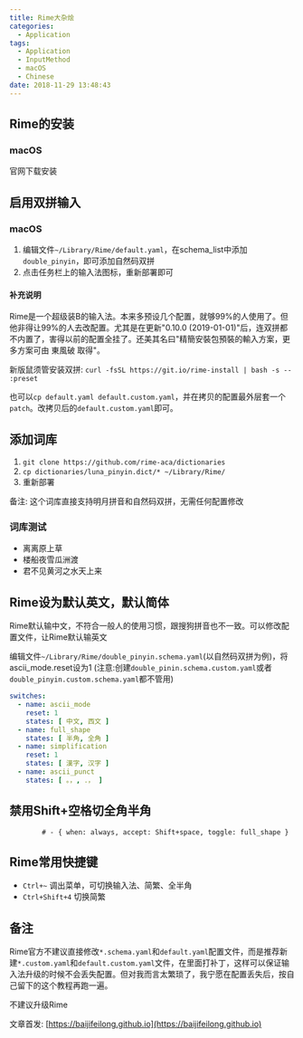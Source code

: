 ```yaml
---
title: Rime大杂烩
categories:
  - Application
tags:
  - Application
  - InputMethod
  - macOS
  - Chinese
date: 2018-11-29 13:48:43
---
```


## Rime的安装

### macOS

官网下载安装

## 启用双拼输入

### macOS

1. 编辑文件`~/Library/Rime/default.yaml`，在schema_list中添加`double_pinyin`，即可添加自然码双拼
2. 点击任务栏上的输入法图标，重新部署即可

#### 补充说明

Rime是一个超级装B的输入法。本来多预设几个配置，就够99%的人使用了。但他非得让99%的人去改配置。尤其是在更新"0.10.0 (2019-01-01)"后，连双拼都不内置了，害得以前的配置全挂了。还美其名曰"精簡安裝包預裝的輸入方案，更多方案可由 東風破 取得"。

新版鼠须管安装双拼: `curl -fsSL https://git.io/rime-install | bash -s -- :preset`

也可以`cp default.yaml default.custom.yaml`，并在拷贝的配置最外层套一个`patch`。改拷贝后的`default.custom.yaml`即可。

<!--more-->

## 添加词库

1. `git clone https://github.com/rime-aca/dictionaries`
2. `cp dictionaries/luna_pinyin.dict/* ~/Library/Rime/`
3. 重新部署

备注: 这个词库直接支持明月拼音和自然码双拼，无需任何配置修改

### 词库测试

- 离离原上草
- 楼船夜雪瓜洲渡
- 君不见黄河之水天上来

## Rime设为默认英文，默认简体

Rime默认输中文，不符合一般人的使用习惯，跟搜狗拼音也不一致。可以修改配置文件，让Rime默认输英文

编辑文件`~/Library/Rime/double_pinyin.schema.yaml`(以自然码双拼为例)，将ascii_mode.reset设为1 (注意:创建`double_pinin.schema.custom.yaml`或者`double_pinyin.custom.schema.yaml`都不管用)

```yaml
switches:
  - name: ascii_mode
    reset: 1
    states: [ 中文, 西文 ]
  - name: full_shape
    states: [ 半角, 全角 ]
  - name: simplification
    reset: 1
    states: [ 漢字, 汉字 ]
  - name: ascii_punct
    states: [ 。，, ．， ]
```

## 禁用Shift+空格切全角半角

```
        # - { when: always, accept: Shift+space, toggle: full_shape }
```

## Rime常用快捷键

- `Ctrl+~` 调出菜单，可切换输入法、简繁、全半角
- `Ctrl+Shift+4` 切换简繁

## 备注

Rime官方不建议直接修改`*.schema.yaml`和`default.yaml`配置文件，而是推荐新建`*.custom.yaml`和`default.custom.yaml`文件，在里面打补丁，这样可以保证输入法升级的时候不会丢失配置。但对我而言太繁琐了，我宁愿在配置丢失后，按自己留下的这个教程再跑一遍。

不建议升级Rime

文章首发: [https://baijifeilong.github.io](https://baijifeilong.github.io)
